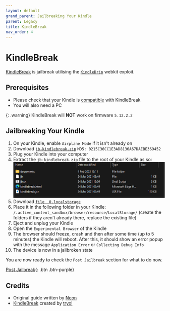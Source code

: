 ```yaml
---
layout: default
grand_parent: Jailbreaking Your Kindle
parent: Legacy
title: KindleBreak
nav_order: 4
---
```


# KindleBreak
[KindleBreak](https://www.mobileread.com/forums/showthread.php?t=338268) is jailbreak utilising the [`KindleDrip`](https://medium.com/realmodelabs/kindledrip-from-your-kindles-email-address-to-using-your-credit-card-bb93dbfb2a08) webkit exploit.

## Prerequisites
- Please check that your Kindle is [compatible](../getting-started.html) with KindleBreak
- You will also need a PC

{: .warning}
KindleBreak will **NOT** work on firmware `5.12.2.2`

## Jailbreaking Your Kindle
1. On your Kindle, enable `Airplane Mode` if it isn't already on
2. Download [`jb-kindlebreak.zip`](https://storage.gra.cloud.ovh.net/v1/AUTH_2ac4bfee353948ec8ea7fd1710574097/mr-public/Touch/jb-kindlebreak.zip) `MD5: 0215C36CC1E3AD8136A67DAEBE369452`
3. Plug your Kindle into your computer
4. Extract the `jb-kindlebreak.zip` file to the root of your Kindle as so:
![jb, jb.sh and other files next to the documents folder](KindleBreak-Files.png "Like This")
5. Download [`file__0.localstorage`](./file__0.localstorage)
6. Place it in the following folder in your Kindle: `/.active_content_sandbox/browser/resource/LocalStorage/` (create the folders if they aren't already there, replace the existing file)
7. Eject and unplug your Kindle
8. Open the `Experimental Browser` of the Kindle
9. The browser should freeze, crash and then after some time (up to 5 minutes) the Kindle will reboot. After this, it should show an error popup with the message `Application Error` or `Collecting Debug Info`
10. The device is now in a jailbroken state

You are now ready to check the `Post Jailbreak` section for what to do now.

[Post Jailbreak](../../post-jailbreak/){: .btn .btn-purple}

## Credits
- Original guide written by [Neon](https://www.mobileread.com/forums/member.php?u=329187)
- [KindleBreak](https://www.mobileread.com/forums/showthread.php?t=338268) created by [tryol](https://www.mobileread.com/forums/member.php?u=317940)